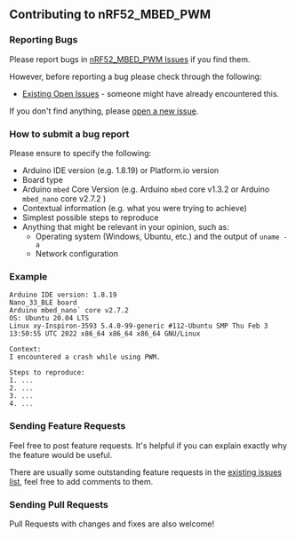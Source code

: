 ## Contributing to nRF52_MBED_PWM

### Reporting Bugs

Please report bugs in [nRF52_MBED_PWM Issues](https://github.com/khoih-prog/nRF52_MBED_PWM/issues) if you find them.

However, before reporting a bug please check through the following:

* [Existing Open Issues](https://github.com/khoih-prog/nRF52_MBED_PWM/issues) - someone might have already encountered this.

If you don't find anything, please [open a new issue](https://github.com/khoih-prog/nRF52_MBED_PWM/issues/new).

### How to submit a bug report

Please ensure to specify the following:

* Arduino IDE version (e.g. 1.8.19) or Platform.io version
* Board type
* Arduino `mbed` Core Version (e.g. Arduino `mbed` core v1.3.2 or Arduino `mbed_nano` core v2.7.2 )
* Contextual information (e.g. what you were trying to achieve)
* Simplest possible steps to reproduce
* Anything that might be relevant in your opinion, such as:
  * Operating system (Windows, Ubuntu, etc.) and the output of `uname -a`
  * Network configuration


### Example

```
Arduino IDE version: 1.8.19
Nano_33_BLE board
Arduino mbed_nano` core v2.7.2
OS: Ubuntu 20.04 LTS
Linux xy-Inspiron-3593 5.4.0-99-generic #112-Ubuntu SMP Thu Feb 3 13:50:55 UTC 2022 x86_64 x86_64 x86_64 GNU/Linux

Context:
I encountered a crash while using PWM.

Steps to reproduce:
1. ...
2. ...
3. ...
4. ...
```

### Sending Feature Requests

Feel free to post feature requests. It's helpful if you can explain exactly why the feature would be useful.

There are usually some outstanding feature requests in the [existing issues list](https://github.com/khoih-prog/nRF52_MBED_PWM/issues?q=is%3Aopen+is%3Aissue+label%3Aenhancement), feel free to add comments to them.

### Sending Pull Requests

Pull Requests with changes and fixes are also welcome!

